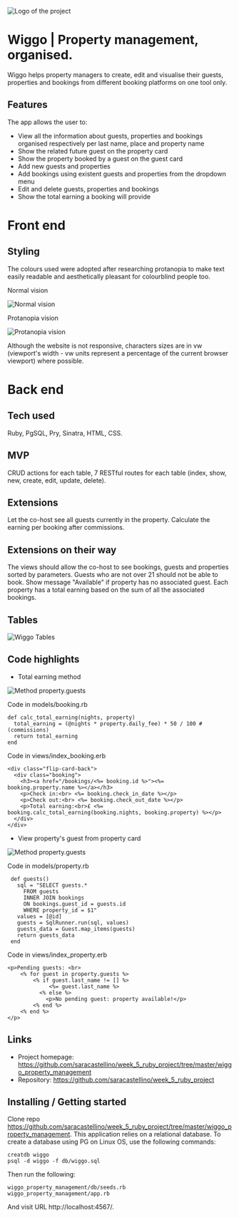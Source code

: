 ![Logo of the project](https://github.com/saracastellino/week_5_ruby_project/blob/master/images/logo.png)

# Wiggo | Property management, organised.

Wiggo helps property managers to create, edit and visualise their guests, properties and bookings from different booking platforms on one tool only.

## Features

The app allows the user to:
* View all the information about guests, properties and bookings organised respectively per last name, place and property name
* Show the related future guest on the property card
* Show the property booked by a guest on the guest card
* Add new guests and properties
* Add bookings using existent guests and properties from the dropdown menu
* Edit and delete guests, properties and bookings
* Show the total earning a booking will provide

# Front end

## Styling

The colours used were adopted after researching protanopia to make text easily readable and aesthetically pleasant for colourblind people too.

Normal vision

![Normal vision](https://github.com/saracastellino/week_5_ruby_project/blob/master/images/coolors%20normal%20view.png)

Protanopia vision

![Protanopia vision](https://github.com/saracastellino/week_5_ruby_project/blob/master/images/coolors%20protanopia%20view.png)


Although the website is not responsive, characters sizes are in vw (viewport's width - vw units represent a percentage of the current browser viewport) where possible.

# Back end

## Tech used

Ruby, PgSQL, Pry, Sinatra, HTML, CSS.

## MVP

CRUD actions for each table, 7 RESTful routes for each table (index, show, new, create, edit, update, delete). 

## Extensions

Let the co-host see all guests currently in the property. 
Calculate the earning per booking after commissions. 

## Extensions on their way

The views should allow the co-host to see bookings, guests and properties sorted by parameters. 
Guests who are not over 21 should not be able to book. 
Show message "Available" if property has no associated guest.
Each property has a total earning based on the sum of all the associated bookings.

## Tables

![Wiggo Tables](https://github.com/saracastellino/week_5_ruby_project/blob/master/images/tables.png)

## Code highlights

* Total earning method

![Method property.guests](https://github.com/saracastellino/week_5_ruby_project/blob/master/images/booking_total_earning.png)

Code in models/booking.rb

    def calc_total_earning(nights, property)
      total_earning = (@nights * property.daily_fee) * 50 / 100 #(commissions)
      return total_earning
    end
 
Code in views/index_booking.erb

    <div class="flip-card-back">
      <div class="booking">
        <h3><a href="/bookings/<%= booking.id %>"><%= booking.property.name %></a></h3>
        <p>Check in:<br> <%= booking.check_in_date %></p>
        <p>Check out:<br> <%= booking.check_out_date %></p>
        <p>Total earning:<br>£ <%= booking.calc_total_earning(booking.nights, booking.property) %></p>
      </div>
    </div>


* View property's guest from property card

![Method property.guests](https://github.com/saracastellino/week_5_ruby_project/blob/master/images/property_guests%20.png)

Code in models/property.rb

     def guests()
       sql = "SELECT guests.*
         FROM guests
         INNER JOIN bookings
         ON bookings.guest_id = guests.id
         WHERE property_id = $1"
       values = [@id]
       guests = SqlRunner.run(sql, values)
       guests_data = Guest.map_items(guests)
       return guests_data
     end
     
 Code in views/index_property.erb
    
    <p>Pending guests: <br> 
        <% for guest in property.guests %>
            <% if guest.last_name != [] %>
                 <%= guest.last_name %>
              <% else %>
                <p>No pending guest: property available!</p>
            <% end %>
        <% end %>
    </p>
                
## Links

- Project homepage: https://github.com/saracastellino/week_5_ruby_project/tree/master/wiggo_property_management
- Repository: https://github.com/saracastellino/week_5_ruby_project


## Installing / Getting started

Clone repo https://github.com/saracastellino/week_5_ruby_project/tree/master/wiggo_property_management.
This application relies on a relational database. To create a database using PG on Linux OS, use the following commands:

    creatdb wiggo
    psql -d wiggo -f db/wiggo.sql 
    
Then run the following:

    wiggo_property_management/db/seeds.rb 
    wiggo_property_management/app.rb 

And visit URL http://localhost:4567/.


